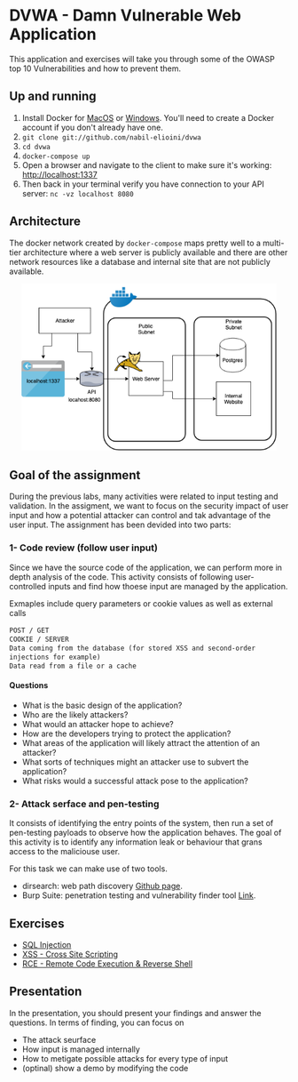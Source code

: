 # DVWA - Damn Vulnerable Web Application

This application and exercises will take you through some of the OWASP top 10 Vulnerabilities and how to prevent them.

## Up and running

1. Install Docker for [MacOS](https://hub.docker.com/editions/community/docker-ce-desktop-mac) or [Windows](https://hub.docker.com/editions/community/docker-ce-desktop-windows). You'll need to create a Docker account if you don't already have one.
2. `git clone git://github.com/nabil-elioini/dvwa`
3. `cd dvwa`
4. `docker-compose up`
5. Open a browser and navigate to the client to make sure it's working: [http://localhost:1337](http://localhost:1337)
6. Then back in your terminal verify you have connection to your API server: `nc -vz localhost 8080`

## Architecture

The docker network created by `docker-compose` maps pretty well to a multi-tier architecture where a web server is publicly available and there are other network resources like a database and internal site that are not publicly available.


<p align="center">
  <img width="460" height="300" src="exercises/assets/arch.png">
</p>



## Goal of the assignment

During the previous labs, many activities were related to input testing and validation. In the assigment, we want to focus on the security impact of user input and how a potential attacker can control and tak advantage of the user input. The assignment has been devided into two parts:


### 1- Code review (follow user input)
Since we have the source code of the application, we can perform more in depth analysis of the code. This activity consists of following user-controlled inputs and find how thoese input are managed by the application.

Exmaples include query parameters or cookie values as well as external calls
```
POST / GET 
COOKIE / SERVER
Data coming from the database (for stored XSS and second-order injections for example)
Data read from a file or a cache
```

#### Questions

- What is the basic design of the application?
- Who are the likely attackers?
- What would an attacker hope to achieve?
- How are the developers trying to protect the application?
- What areas of the application will likely attract the attention of an attacker?
- What sorts of techniques might an attacker use to subvert the application?
- What risks would a successful attack pose to the application?


### 2- Attack serface and pen-testing

It consists of identifying the entry points of the system, then run a set of pen-testing payloads to observe how the application behaves. The goal of this activity is to identify any information leak or behaviour that grans access to the maliciouse user.

For this task we can make use of two tools.
- dirsearch: web path discovery [Github page](https://github.com/maurosoria/dirsearch).
- Burp Suite: penetration testing and vulnerability finder tool [Link](https://portswigger.net/burp).

## Exercises

* [SQL Injection](exercises/01-sql-injection.md)
* [XSS - Cross Site Scripting](exercises/02-xss.md)
* [RCE - Remote Code Execution & Reverse Shell](exercises/04-rce-reverse-shell.md)

## Presentation

In the presentation, you should present your findings and answer the questions. In terms of finding, you can focus on
- The attack seurface
- How input is managed internally
- How to metigate possible attacks for every type of input
- (optinal) show a demo by modifying the code

